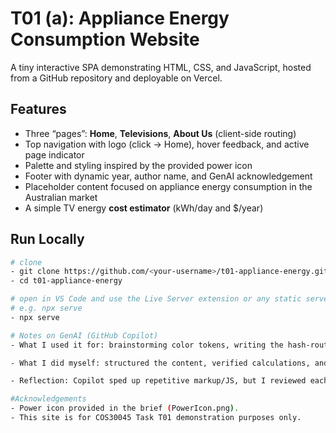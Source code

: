 # T01 (a): Appliance Energy Consumption Website

A tiny interactive SPA demonstrating HTML, CSS, and JavaScript, hosted from a GitHub repository and deployable on Vercel.

## Features
- Three “pages”: **Home**, **Televisions**, **About Us** (client-side routing)
- Top navigation with logo (click → Home), hover feedback, and active page indicator
- Palette and styling inspired by the provided power icon
- Footer with dynamic year, author name, and GenAI acknowledgement
- Placeholder content focused on appliance energy consumption in the Australian market
- A simple TV energy **cost estimator** (kWh/day and $/year)

## Run Locally
```bash
# clone
- git clone https://github.com/<your-username>/t01-appliance-energy.git
- cd t01-appliance-energy

# open in VS Code and use the Live Server extension or any static server:
# e.g. npx serve
- npx serve

# Notes on GenAI (GitHub Copilot)
- What I used it for: brainstorming color tokens, writing the hash-router skeleton, and suggesting accessible UI patterns (focus management after navigation).

- What I did myself: structured the content, verified calculations, and edited CSS for the active nav “pill” indicator.

- Reflection: Copilot sped up repetitive markup/JS, but I reviewed each suggestion, renamed variables for clarity, and removed unnecessary complexity. The final code is small, readable, and easy to explain or modify in the sign-off demo.

#Acknowledgements
- Power icon provided in the brief (PowerIcon.png).
- This site is for COS30045 Task T01 demonstration purposes only.
